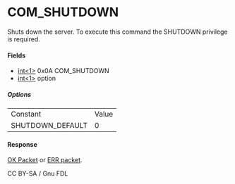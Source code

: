 
# COM_SHUTDOWN

Shuts down the server. To execute this command the SHUTDOWN privilege is required.


#### Fields



* [int<1>](../protocol-data-types.md) 0x0A COM_SHUTDOWN
* [int<1>](../protocol-data-types.md) option



##### Options



|   |   |
| --- | --- |
| Constant | Value |
| SHUTDOWN_DEFAULT | 0 |



#### Response


[OK Packet](../4-server-response-packets/ok_packet.md) or [ERR packet](../4-server-response-packets/err_packet.md).


CC BY-SA / Gnu FDL


